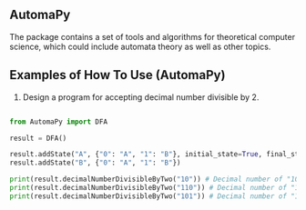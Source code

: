 ## AutomaPy

The package contains a set of tools and algorithms for theoretical computer science, which could include automata theory as well as other topics.


## Examples of How To Use (AutomaPy)

1. Design a program for accepting decimal number divisible by 2.

```py

from AutomaPy import DFA

result = DFA()

result.addState("A", {"0": "A", "1": "B"}, initial_state=True, final_state=True)
result.addState("B", {"0": "A", "1": "B"})

print(result.decimalNumberDivisibleByTwo("10")) # Decimal number of "10" is 2
print(result.decimalNumberDivisibleByTwo("110")) # Decimal number of "10" is 6
print(result.decimalNumberDivisibleByTwo("101")) # Decimal number of "10" is 5

```